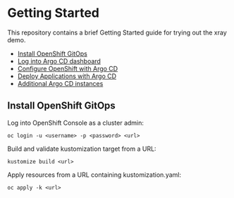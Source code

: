 # Getting Started

This repository contains a brief Getting Started guide for trying out the xray demo.

* [Install OpenShift GitOps](#install-openshift-gitops)
* [Log into Argo CD dashboard](#log-into-argo-cd-dashboard)
* [Configure OpenShift with Argo CD](#configure-openshift-with-argo-cd)
* [Deploy Applications with Argo CD](#deploy-applications-with-argo-cd)
* [Additional Argo CD instances](#additional-argo-cd-instances)

## Install OpenShift GitOps
Log into OpenShift Console as a cluster admin:
```console
oc login -u <username> -p <password> <url>
```

Build and validate kustomization target from a URL:
```console
kustomize build <url>
```

Apply resources from a URL containing kustomization.yaml:
```console
oc apply -k <url>
```